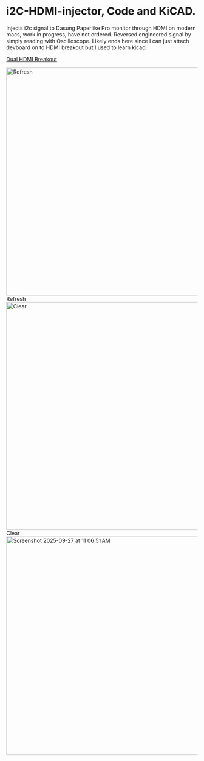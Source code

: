 # i2C-HDMI-injector, Code and KiCAD.
Injects i2c signal to Dasung Paperlike Pro monitor through HDMI on modern macs, work in progress, have not ordered. 
Reversed engineered signal by simply reading with Oscilloscope.
Likely ends here since I can just attach devboard on to HDMI breakout but I used to learn kicad.

[Dual HDMI Breakout](https://www.amazon.com/Teansic-Connector-Female-Connectors-Transfer/dp/B0CKN298QF/ref=sr_1_1_pp?crid=25710WYSXEFZA&dib=eyJ2IjoiMSJ9.dwO7T6ixXoCnMktcI4ISrg5t2ZYv046Jhd_f-_575cwfZH8PASzIZ1QkvVDc3TXAZ940rQPXWw0ArziCfMW4-MjYdfgw0btn_IuL09l9dLIUx5mXClVs_e7FRnHXT6vxCDmulFsqz_H4WcrWaA_TG3Iee1x4hP0Mul1HF2X3idR6xNKcJq5uIi40qQCe-D3a8dM1sCyzfVeCcmkQAkY32a475oWU2K_FyxF2BzMX_qY.fWEpOz24M1QI76XVfhdoThRBkDU6-aeg679Ur-nxJVY&dib_tag=se&keywords=hdmi+breakout+board&qid=1758981994&sprefix=hdmi+breakout+board%2Caps%2C284&sr=8-1)

<img width="1024" height="600" alt="Refresh" src="https://github.com/user-attachments/assets/50379f9a-52bd-4cdf-8fe4-2157467d14b1" />
Refresh

<img width="1024" height="600" alt="Clear" src="https://github.com/user-attachments/assets/a46178c7-27a8-4bfd-9a5d-e155c8140296" />
Clear

<img width="590" height="575" alt="Screenshot 2025-09-27 at 11 06 51 AM" src="https://github.com/user-attachments/assets/b841b5e9-6cbc-43aa-825f-b543f8de494e" />
